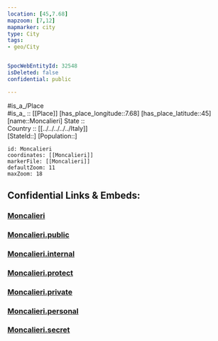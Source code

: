 ```yaml
---
location: [45,7.68] 
mapzoom: [7,12] 
mapmarker: city 
type: City
tags:
- geo/City


SpocWebEntityId: 32548
isDeleted: false
confidential: public

---
```

#is_a_/Place  
#is_a_ :: [[Place]] 
[has_place_longitude::7.68] 
[has_place_latitude::45] 
[name::Moncalieri] 
State ::  
Country :: [[../../../../../Italy]]  
[StateId::] 
[Population::] 



```leaflet
id: Moncalieri
coordinates: [[Moncalieri]] 
markerFile: [[Moncalieri]] 
defaultZoom: 11 
maxZoom: 18
```


## Confidential Links & Embeds: 

### [Moncalieri](/_Standards/Earth/Continent/Europe/Europe~South/Italy/regions~Italy/Piedmont/Turin.Province/City/Moncalieri.md) 

### [Moncalieri.public](/_public/Earth/Continent/Europe/Europe~South/Italy/regions~Italy/Piedmont/Turin.Province/City/Moncalieri.public.md) 

### [Moncalieri.internal](/_internal/Earth/Continent/Europe/Europe~South/Italy/regions~Italy/Piedmont/Turin.Province/City/Moncalieri.internal.md) 

### [Moncalieri.protect](/_protect/Earth/Continent/Europe/Europe~South/Italy/regions~Italy/Piedmont/Turin.Province/City/Moncalieri.protect.md) 

### [Moncalieri.private](/_private/Earth/Continent/Europe/Europe~South/Italy/regions~Italy/Piedmont/Turin.Province/City/Moncalieri.private.md) 

### [Moncalieri.personal](/_personal/Earth/Continent/Europe/Europe~South/Italy/regions~Italy/Piedmont/Turin.Province/City/Moncalieri.personal.md) 

### [Moncalieri.secret](/_secret/Earth/Continent/Europe/Europe~South/Italy/regions~Italy/Piedmont/Turin.Province/City/Moncalieri.secret.md)

